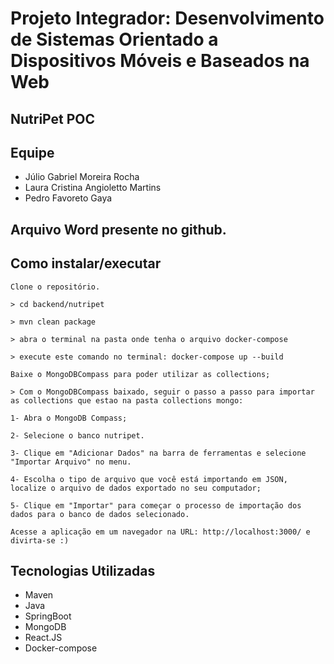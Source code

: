 # Projeto Integrador: Desenvolvimento de Sistemas Orientado a Dispositivos Móveis e Baseados na Web

## NutriPet POC

## Equipe

- Júlio Gabriel Moreira Rocha
- Laura Cristina Angioletto Martins
- Pedro Favoreto Gaya

## Arquivo Word presente no github.

## Como instalar/executar

    Clone o repositório.

    > cd backend/nutripet

    > mvn clean package

    > abra o terminal na pasta onde tenha o arquivo docker-compose

    > execute este comando no terminal: docker-compose up --build

    Baixe o MongoDBCompass para poder utilizar as collections;

    > Com o MongoDBCompass baixado, seguir o passo a passo para importar as collections que estao na pasta collections mongo:

    1- Abra o MongoDB Compass;

    2- Selecione o banco nutripet.

    3- Clique em "Adicionar Dados" na barra de ferramentas e selecione "Importar Arquivo" no menu.

    4- Escolha o tipo de arquivo que você está importando em JSON, localize o arquivo de dados exportado no seu computador;

    5- Clique em "Importar" para começar o processo de importação dos dados para o banco de dados selecionado.

    Acesse a aplicação em um navegador na URL: http://localhost:3000/ e divirta-se :)

## Tecnologias Utilizadas

- Maven
- Java
- SpringBoot
- MongoDB
- React.JS
- Docker-compose
